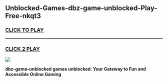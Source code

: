 
## Unblocked-Games-dbz-game-unblocked-Play-Free-nkqt3
<h3>
<a href="https://premium76.site?title=dbz-game-unblocked&ref=23A">CLICK TO PLAY</a></h3>
<hr>

<h3>
<a href="https://premium76.site?title=dbz-game-unblocked&ref=23A">CLICK 2 PLAY</a>
  
</h3>

<a href="https://premium76.site?title=dbz-game-unblocked&ref=23A"><img src="https://clearcache.store/games.png"></a>


**dbz-game-unblocked games unblocked: Your Gateway to Fun and Accessible Online Gaming**
